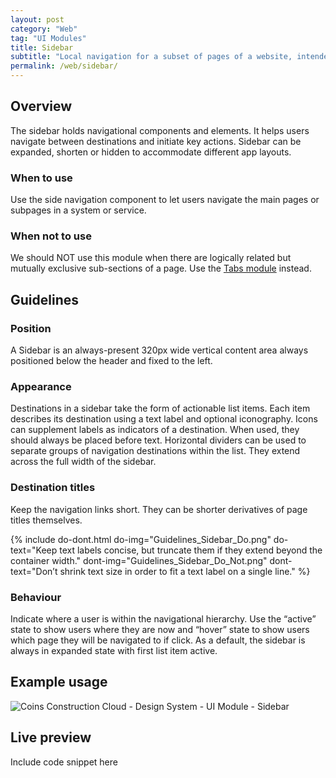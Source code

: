 ```yaml
---
layout: post
category: "Web"
tag: "UI Modules"
title: Sidebar
subtitle: "Local navigation for a subset of pages of a website, intended to appear on the left to the main content."
permalink: /web/sidebar/
---
```


## Overview
The sidebar holds navigational components and elements. It helps users navigate between destinations and initiate key actions. Sidebar can be expanded, shorten or hidden to accommodate different app layouts.

### When to use
Use the side navigation component to let users navigate the main pages or subpages in a system or service.

### When not to use
We should NOT use this module when there are logically related but mutually exclusive sub-sections of a page. Use the [Tabs module](../tabs/) instead.

## Guidelines
### Position
A Sidebar is an always-present 320px wide vertical content area always positioned below the header and fixed to the left. 

### Appearance
Destinations in a sidebar take the form of actionable list items. Each item describes its destination using a text label and optional iconography. Icons can supplement labels as indicators of a destination. When used, they should always be placed before text. 
Horizontal dividers can be used to separate groups of navigation destinations within the list. They extend across the full width of the sidebar.

### Destination titles
Keep the navigation links short. They can be shorter derivatives of page titles themselves.

{% include do-dont.html 
  do-img="Guidelines_Sidebar_Do.png"
  do-text="Keep text labels concise, but truncate them if they extend beyond the container width."
  dont-img="Guidelines_Sidebar_Do_Not.png"
  dont-text="Don’t shrink text size in order to fit a text label on a single line."
%}

### Behaviour
Indicate where a user is within the navigational hierarchy. Use the “active” state to show users where they are now and “hover” state to show users which page they will be navigated to if click. As a default, the sidebar is always in expanded state with first list item active.

## Example usage

![Coins Construction Cloud - Design System - UI Module - Sidebar]({{site.baseurl}}/img/Example_Usage_Sidebar.png)

## Live preview
Include code snippet here
